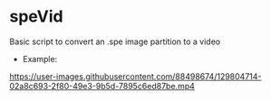 # speVid
Basic script to convert an .spe image partition to a video

- Example:

https://user-images.githubusercontent.com/88498674/129804714-02a8c693-2f80-49e3-9b5d-7895c6ed87be.mp4


